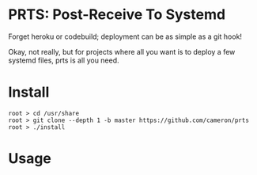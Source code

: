 # PRTS: Post-Receive To Systemd

Forget heroku or codebuild; deployment can be as simple as a git hook!

Okay, not really, but for projects where all you want is to deploy a few systemd files,
prts is all you need.

# Install

```
root > cd /usr/share
root > git clone --depth 1 -b master https://github.com/cameron/prts
root > ./install
```

# Usage
